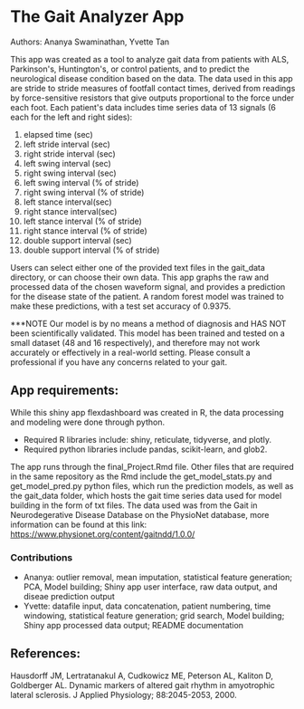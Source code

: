 # The Gait Analyzer App
Authors: Ananya Swaminathan, Yvette Tan

This app was created as a tool to analyze gait data from patients with ALS, Parkinson's, Huntington's, or control patients, and to predict the neurological disease condition based on the data. The data used in this app are stride to stride measures of footfall contact times, derived from readings by force-sensitive resistors that give outputs proportional to the force under each foot. Each patient's data includes time series data of 13 signals (6 each for  the left and right sides): 

1. elapsed time (sec)
2. left stride interval (sec)
3. right stride interval (sec)
4. left swing interval (sec)
5. right swing interval (sec)
6. left swing interval (% of stride)
7. right swing interval (% of stride)
8. left stance interval(sec)
9. right stance interval(sec)
10. left stance interval (% of stride)
11. right stance interval (% of stride)
12. double support interval (sec)
13. double support interval (% of stride)

Users can select either one of the provided text files in the gait_data directory, or can choose their own data. This app graphs the raw and processed data of the chosen waveform signal, and provides a prediction for the disease state of the patient. A random forest model was trained to make these predictions, with a test set accuracy of 0.9375. 

***NOTE
Our model is by no means a method of diagnosis and HAS NOT been scientifically validated. This model has been trained and tested on a small dataset (48 and 16 respectively), and therefore may not work accurately or effectively in a real-world setting. Please consult a professional if you have any concerns related to your gait. 


## App requirements:
While this shiny app flexdashboard was created in R, the data processing and modeling were done through python. 
- Required R libraries include: shiny, reticulate, tidyverse, and plotly. 
- Required python libraries include pandas, scikit-learn, and glob2. 

 The app runs through the final_Project.Rmd file. Other files that are required in the same repository as the Rmd include the get_model_stats.py and get_model_pred.py python files, which run the prediction models, as well as the gait_data folder, which hosts the gait time series data used for model building in the form of txt files. The data used was from the Gait in Neurodegerative Disease Database on the PhysioNet database, more information can be found at this link: https://www.physionet.org/content/gaitndd/1.0.0/



### Contributions
- Ananya: outlier removal, mean imputation, statistical feature generation; PCA, Model building; Shiny app user interface, raw data output, and diseae prediction output
- Yvette: datafile input, data concatenation, patient numbering, time windowing, statistical feature generation; grid search, Model building; Shiny app processed data output; README documentation


## References: 
Hausdorff JM, Lertratanakul A, Cudkowicz ME, Peterson AL, Kaliton D, Goldberger AL. Dynamic markers of altered gait rhythm in amyotrophic lateral sclerosis. J Applied Physiology; 88:2045-2053, 2000.
